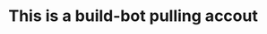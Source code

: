 # This is a build-bot pulling accout

<!---
MB-Buildbot/MB-Buildbot is a ✨ special ✨ repository because its `README.md` (this file) appears on your GitHub profile.
You can click the Preview link to take a look at your changes.
--->
